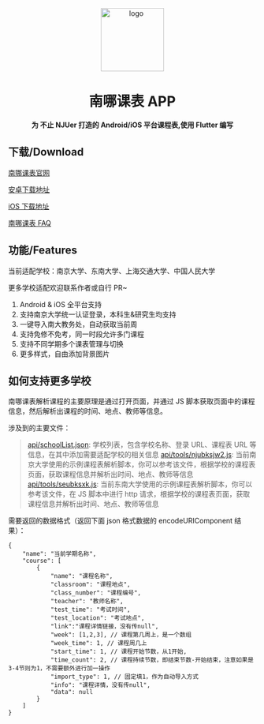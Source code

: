 <div align="center">

<img src="./android/app/src/main/res/ic_launcher.png" alt="logo" width="128" height="128" />

<h1>南哪课表 APP</h1>

**为 不止 NJUer 打造的 Android/iOS 平台课程表,使用 Flutter 编写**

</div>

## 下载/Download

[南哪课表官网](https://nju.app)

[安卓下载地址](https://mirror.nju.edu.cn/download/%E5%8D%97%E5%93%AA%E8%AF%BE%E8%A1%A8)

[iOS 下载地址](https://apps.apple.com/cn/app/%E5%8D%97%E5%93%AA%E8%AF%BE%E8%A1%A8/id1511705694)

[南哪课表 FAQ](https://idealclover.top/archives/606/)

<!--more-->

## 功能/Features

当前适配学校：南京大学、东南大学、上海交通大学、中国人民大学

更多学校适配欢迎联系作者或自行 PR~

1. Android & iOS 全平台支持
2. 支持南京大学统一认证登录，本科生&研究生均支持
3. 一键导入南大教务处，自动获取当前周
4. 支持免修不免考，同一时段允许多门课程
5. 支持不同学期多个课表管理与切换
6. 更多样式，自由添加背景图片

## 如何支持更多学校

南哪课表解析课程的主要原理是通过打开页面，并通过 JS 脚本获取页面中的课程信息，然后解析出课程的时间、地点、教师等信息。

涉及到的主要文件：

> [api/schoolList.json](api/schoolList.json): 学校列表，包含学校名称、登录 URL、课程表 URL 等信息，在其中添加需要适配学校的相关信息
> [api/tools/njubksjw2.js](api/tools/njubksjw2.js): 当前南京大学使用的示例课程表解析脚本，你可以参考该文件，根据学校的课程表页面，获取课程信息并解析出时间、地点、教师等信息
> [api/tools/seubksxk.js](api/tools/parseCourse.js): 当前东南大学使用的示例课程表解析脚本，你可以参考该文件，在 JS 脚本中进行 http 请求，根据学校的课程表页面，获取课程信息并解析出时间、地点、教师等信息

需要返回的数据格式（返回下面 json 格式数据的 encodeURIComponent 结果）：

```
{
    "name": "当前学期名称",
    "course": [
        {
            "name": "课程名称",
            "classroom": "课程地点",
            "class_number": "课程编号",
            "teacher": "教师名称",
            "test_time": "考试时间",
            "test_location": "考试地点",
            "link":"课程详情链接，没有传null",
            "week": [1,2,3], // 课程第几周上，是一个数组
            "week_time": 1, // 课程周几上
            "start_time": 1, // 课程开始节数，从1开始,
            "time_count": 2, // 课程持续节数，即结束节数-开始结束，注意如果是3-4节则为1，不需要额外进行加一操作
            "import_type": 1, // 固定填1，作为自动导入方式
            "info": "课程详情，没有传null",
            "data": null
        }
    ]
}

```

